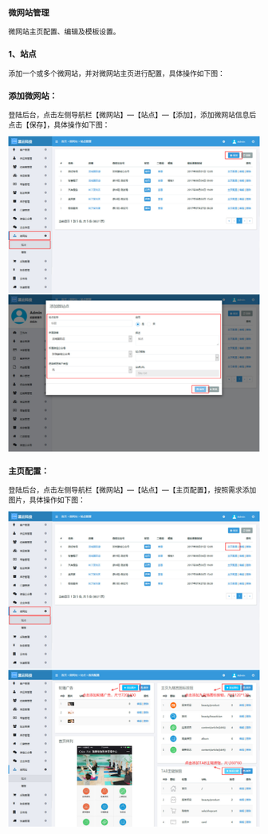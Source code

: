 ### 微网站管理

微网站主页配置、编辑及模板设置。

### 1、站点

添加一个或多个微网站，并对微网站主页进行配置，具体操作如下图：

### 添加微网站：

登陆后台，点击左侧导航栏【微网站】—【站点】—【添加】，添加微网站信息后点击【保存】，具体操作如下图：

![](/assets/站点.jpg)![](/assets/站点02.jpg)

### 主页配置：

登陆后台，点击左侧导航栏【微网站】—【站点】—【主页配置】，按照需求添加图片，具体操作如下图：

![](/assets/主页配置01.jpg)![](/assets/站点03.jpg)

